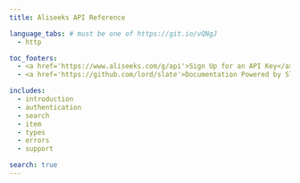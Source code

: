 ```yaml
---
title: Aliseeks API Reference

language_tabs: # must be one of https://git.io/vQNgJ
  - http

toc_footers:
  - <a href='https://www.aliseeks.com/g/api'>Sign Up for an API Key</a>
  - <a href='https://github.com/lord/slate'>Documentation Powered by Slate</a>

includes:
  - introduction
  - authentication
  - search
  - item
  - types
  - errors
  - support

search: true
---
```


